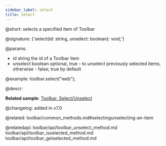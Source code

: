 ```yaml
---
sidebar_label: select
title: select
---          
```


@short: selects a specified item of Toolbar

@signature: {'select(id: string, unselect: boolean): void;'}

@params:
- id	string      the id of a Toolbar item
- unselect	boolean   optional, true - to unselect previously selected items, otherwise - false; true by default


@example:
toolbar.select("web");



@descr:

**Related sample**: [Toolbar. Select/Unselect](https://snippet.dhtmlx.com/mi7qjwg2)

@changelog:
added in v7.0

@related: toolbar/common_methods.md#selectingunselecting-an-item

@relatedapi:
toolbar/api/toolbar_unselect_method.md
toolbar/api/toolbar_isselected_method.md
toolbar/api/toolbar_getselected_method.md




